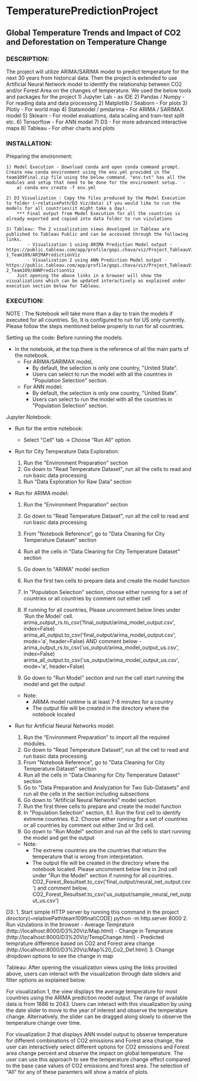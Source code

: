 # TemperaturePredictionProject

## Global Temperature Trends and Impact of CO2 and Deforestation on Temperature Change

### DESCRIPTION: 
The project will utilize ARIMA/SARIMA model to predict temperature for the next 30 years from historical data. Then the project is extended to use Artificial Neural Network model to identify the relationship between CO2 and/or Forest Area on the changes of temperature. We used the below tools and packages for the project
	1) Jupyter Lab - as IDE
	2) Pandas / Numpy - For reading data and data processing 
	2) Matplotlib / Seaborn - For plots
	3) Plotly - For world map
	4) Statsmodel / pmdarima - For ARIMA / SARIMAX model
	5) Sklearn - For model evaluations, data scaling and train-test split etc.
	6) Tensorflow - For ANN model
	7) D3 - For more advanced interactive maps
	8) Tableau - For other charts and plots


### INSTALLATION:
Preparing the environment:

	1) Model Execution - Download conda and open conda command prompt. Create new conda environment using the env.yml provided in the team109final.zip file using the below command. "env.txt" has all the modules and setup that need to be done for the environment setup.  - 
		a) conda env create -f env.yml
		
	2) D3 Visualization : Copy the files produced by the Model Execution to folder (~relativePath/D3 Viz/data) if you would like to run the models for all countries(it might take a day).
		*** Final output from Model Execution for all the countries is already exported and copied into data folder to run vizulations

	3) Tableau: The 2 visualization views developed in Tableau are published to Tableau Public and can be accessed through the following links.
			- Visualization 1 using ARIMA Prediction Model output -  https://public.tableau.com/app/profile/gopi.chava/viz/Project_TableauViz-1_Team109/ARIMAPredictionViz
			- Visualization 2 using ANN Prediction Model output - https://public.tableau.com/app/profile/gopi.chava/viz/Project_TableauViz-2_Team109/ANNPredictionViz
		Just opening the above links in a browser will show the visualizations which can be updated interactively as explained under execution section below for Tableau.

### EXECUTION:

NOTE : The Notebook will take more than a day to train the models if executed for all countries. So, It is configured to run for US only currently. Please follow the steps mentioned below properly to run for all countries.

Setting up the code:
Before running the models:
 - In the notebook, at the top there is the reference of all the main parts of the notebook.
	 + For ARIMA/SARIMAX model, 
		- By default, the selection is only one country, "United State".
		- Users can select to run the model with all the countries in "Population Selection" section.
	+ For ANN model:
		- By default, the selection is only one country, "United State".
		- Users can select to run the model with all the countries in "Population Selection" section.

Jupyter Notebook:
- Run for the entire notebook:
	+ Select "Cell" tab -> Choose "Run All" option.

- Run for City Temperature Data Exploration:
	1. Run the "Environment Preparation" section
	2. Go down to "Read Temperature Dataset", run all the cells to read and run basic data processing 
	3. Run "Data Exploration for Raw Data" section

- Run for ARIMA model:
	1. Run the "Environment Preparation" section
	2. Go down to "Read Temperature Dataset", run all the cell to read and run basic data processing
	2. From "Notebook Reference", go to "Data Cleaning for City Temperature Dataset" section
	3. Run all the cells in "Data Cleaning for City Temperature Dataset" section
	4. Go down to "ARIMA" model section
	5. Run the first two cells to prepare data and create the model function
	6. In "Population Selection" section, choose either running for a set of countries or all countries by comment out either cell
	7. If running for all countries, Please uncomment below lines under 'Run the Model' cell.
		arima_output_rs.to_csv('final_output/arima_model_output.csv', index=False) 
		arima_all_output.to_csv('final_output/arima_model_output.csv', mode='a', header=False)
		AND
		comment below - 
			arima_output_rs.to_csv('us_output/arima_model_output_us.csv', index=False) 
			arima_all_output.to_csv('us_output/arima_model_output_us.csv', mode='a', header=False)
			

	8. Go down to "Run Model" section and run the cell start running the model and get the output
	+ Note:
		- ARIMA model runtime is at least 7-8 minutes for a country
		- The output file will be created in the directory where the notebook located

- Run for Artificial Neural Networks model:
	1. Run the “Environment Preparation” to import all the required modules.
	3. Go down to "Read Temperature Dataset", run all the cell to read and run basic data processing
	4. From "Notebook Reference", go to "Data Cleaning for City Temperature Dataset" section
	5. Run all the cells in "Data Cleaning for City Temperature Dataset" section
	6. Go to "Data Preparation and Analyzation for Two Sub-Datasets" and run all the cells in the section including subsections
	7. Go down to "Artificial Neural Networks" model section
	8. Run the first three cells to prepare and create the model function
	9. In "Population Selection" section, 
		6.1. Run the first cell to identify extreme countries.
		6.2. Choose either running for a set of countries or all countries by comment out either 2nd or 3rd cell.
	10. Go down to "Run Model" section and run all the cells to start running the model and get the output
	+ Note:
		- The extreme countries are the countries that return the temperature that is wrong from interpretation.
		- The output file will be created in the directory where the notebook located. Please uncomment below line in 2nd cell under "Run the Model" section if running for all countries.
			CO2_Forest_Resultset.to_csv('final_output/neural_net_output.csv') 
		and comment below.
			CO2_Forest_Resultset.to_csv('us_output/sample_neural_net_output_us.csv') 

D3:
	1. Start simple HTTP server by running this command in the project diroctory(~relativePath\team109final\CODE)
		python -m http.server 8000
	2. Run vizulations in the browser 
		- Average Temprature (http://localhost:8000/D3%20Viz/Map.html)
		- Change in Temprature (http://localhost:8000/D3%20Viz/TempChange.html)
		- Predicted temprature difference based on CO2 and Forest area change (http://localhost:8000/D3%20Viz/Map%20_Co2_Def.html)
	3. Change dropdown options to see the change in map 

Tableau:
After opening the visualization views using the links provided above, users can interact with the visualization through date sliders and filter options as explained below.

For visualization 1, the view displays the average temperature for most countries using the ARIMA prediction model output. The range of available data is from 1886 to 2043. Users can interact with this visualization by using the date slider to move to the year of interest and observe the temperature change. Alternatively, the slider can be dragged along slowly to observe the temperature change over time.

For visualization 2 that displays ANN model output to observe temperature for different combinations of CO2 emissions and Forest area change, the user can interactively select different options for CO2 emissions and Forest area change percent and observe the impact on global temperature. The user can use this approach to see the temperature change effect compared to the base case values of CO2 emissions and forest area. The selection of "All" for any of these paramters will show a matrix of plots.


